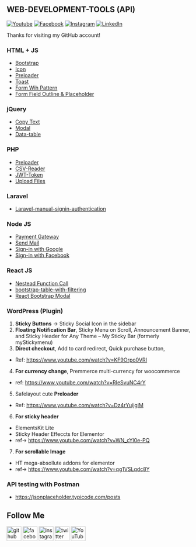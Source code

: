 ## WEB-DEVELOPMENT-TOOLS (API)

[![Youtube][youtube-shield]][youtube-url]
[![Facebook][facebook-shield]][facebook-url]
[![Instagram][instagram-shield]][instagram-url]
[![LinkedIn][linkedin-shield]][linkedin-url]

Thanks for visiting my GitHub account!



### HTML + JS

- [Bootstrap](https://github.com/learnwithfair/web-development-api/tree/main/HTML%2BCSS%2BJS/bootstrap-html)
- [Icon](https://github.com/learnwithfair/web-development-api/tree/main/HTML%2BCSS%2BJS/icon-html)
- [Preloader](https://github.com/learnwithfair/web-development-api/tree/main/HTML%2BCSS%2BJS/preloader-html)
- [Toast](https://github.com/learnwithfair/web-development-api/tree/main/HTML%2BCSS%2BJS/toast-html)
- [Form Wih Pattern](https://github.com/learnwithfair/web-development-api/tree/main/HTML%2BCSS%2BJS/form-pattern-html)
- [Form Field Outline & Placeholder](https://github.com/learnwithfair/web-development-api/tree/main/HTML%2BCSS%2BJS/form-field-outline-placholder)

### jQuery

- [Copy Text](https://github.com/learnwithfair/web-development-api/tree/main/jQuery/copy-text-jquery)
- [Modal](https://github.com/learnwithfair/web-development-api/tree/main/jQuery/modal-jquery)
- [Data-table](https://github.com/learnwithfair/web-development-api/tree/main/jQuery/datatable-jquery)

### PHP

- [Preloader](https://github.com/learnwithfair/web-development-api/tree/main/PHP/preloader-php)
- [CSV-Reader](https://github.com/learnwithfair/web-development-api/tree/main/PHP/csv-php)
- [JWT-Token](https://github.com/learnwithfair/web-development-api/tree/main/PHP/jwt-token-php)
- [Upload Files](https://github.com/learnwithfair/web-development-api/tree/main/PHP/upload)

### Laravel

- [Laravel-manual-signin-authentication](https://github.com/learnwithfair/web-development-api/tree/main/Laravel/loginManualAuthentication)

### Node JS

- [Payment Gateway](https://github.com/learnwithfair/web-development-api/tree/main/Node-js/sslcommerz-payment-gateway-nodejs)
- [Send Mail](https://github.com/learnwithfair/web-development-api/tree/main/Node-js/send-email-with-nodemailer)
- [Sign-in with Google](https://github.com/learnwithfair/mern-google-authentication)
- [Sign-in with Facebook](https://github.com/learnwithfair/mern-facebook-authentication)

### React JS

- [Nestead Function Call](https://github.com/learnwithfair/web-development-api/tree/main/React-js/nestead-function-call)
- [bootstrap-table-with-filtering](https://github.com/learnwithfair/web-development-api/tree/main/React-js/bootstrap-table-with-filtering)
- [React Bootstrap Modal](https://github.com/learnwithfair/web-development-api/tree/main/React-js/modal-demo)

### WordPress (Plugin)
1. **Sticky Buttons** -> Sticky Social Icon in the sidebar
2. **Floating Notification Bar**, Sticky Menu on Scroll, Announcement Banner, and Sticky Header for Any Theme
– My Sticky Bar (formerly myStickymenu)
3. **Direct checkout**, Add to card redirect, Quick purchase button,
- Ref: https://www.youtube.com/watch?v=KF9Orpo0VRI
4. **For currency change**, Premmerce multi-currency for woocommerce
- ref: https://www.youtube.com/watch?v=RIeSvuNC4rY
5. Safelayout cute **Preloader** 
- Ref: https://www.youtube.com/watch?v=Dz4rYuijgiM
6. **For sticky header**
- ElementsKit Lite
- Sticky Header Effeccts for Elementor 
- ref-> https://www.youtube.com/watch?v=WN_cYl0e-PQ
7. **For scrollable Image**
- HT mega-absollute addons for elementor 
- ref-> https://www.youtube.com/watch?v=qg1VSLqdc8Y

### API testing with Postman
- https://jsonplaceholder.typicode.com/posts

## Follow Me

[<img src='https://cdn.jsdelivr.net/npm/simple-icons@3.0.1/icons/github.svg' alt='github' height='40'>](https://github.com/learnwithfair) [<img src='https://cdn.jsdelivr.net/npm/simple-icons@3.0.1/icons/facebook.svg' alt='facebook' height='40'>](https://www.facebook.com/learnwithfair/) [<img src='https://cdn.jsdelivr.net/npm/simple-icons@3.0.1/icons/instagram.svg' alt='instagram' height='40'>](https://www.instagram.com/learnwithfair/) [<img src='https://cdn.jsdelivr.net/npm/simple-icons@3.0.1/icons/twitter.svg' alt='twitter' height='40'>](https://www.twiter.com/learnwithfair/) [<img src='https://cdn.jsdelivr.net/npm/simple-icons@3.0.1/icons/youtube.svg' alt='YouTube' height='40'>](https://www.youtube.com/@learnwithfair)

<!-- MARKDOWN LINKS & IMAGES -->

[youtube-shield]: https://img.shields.io/badge/-Youtube-black.svg?style=flat-square&logo=youtube&color=555&logoColor=white
[youtube-url]: https://youtube.com/@learnwithfair
[facebook-shield]: https://img.shields.io/badge/-Facebook-black.svg?style=flat-square&logo=facebook&color=555&logoColor=white
[facebook-url]: https://facebook.com/learnwithfair
[instagram-shield]: https://img.shields.io/badge/-Instagram-black.svg?style=flat-square&logo=instagram&color=555&logoColor=white
[instagram-url]: https://instagram.com/learnwithfair
[linkedin-shield]: https://img.shields.io/badge/-LinkedIn-black.svg?style=flat-square&logo=linkedin&colorB=555
[linkedin-url]: https://linkedin.com/company/learnwithfair
